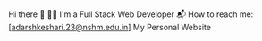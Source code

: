 Hi there 👋
👨‍🎓 I'm a Full Stack Web Developer
📬 How to reach me: [adarshkeshari.23@nshm.edu.in]
My Personal Website
